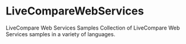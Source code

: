 # LiveCompareWebServices
LiveCompare Web Services Samples
Collection of LiveCompare Web Services samples in a variety of languages.
